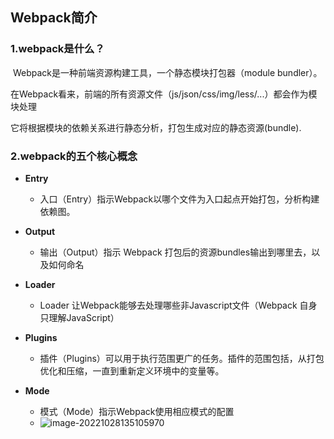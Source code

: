 ## Webpack简介

### 1.webpack是什么？

​		Webpack是一种前端资源构建工具，一个静态模块打包器（module bundler）。

​		在Webpack看来，前端的所有资源文件（js/json/css/img/less/...）都会作为模块处理

​		它将根据模块的依赖关系进行静态分析，打包生成对应的静态资源(bundle).

### 2.webpack的五个核心概念

- **Entry**
  - 入口（Entry）指示Webpack以哪个文件为入口起点开始打包，分析构建依赖图。
- **Output**
  - 输出（Output）指示  Webpack  打包后的资源bundles输出到哪里去，以及如何命名

- **Loader**
  - Loader 让Webpack能够去处理哪些非Javascript文件（Webpack 自身只理解JavaScript）
- **Plugins**
  - 插件（Plugins）可以用于执行范围更广的任务。插件的范围包括，从打包优化和压缩，一直到重新定义环境中的变量等。
- **Mode**
  - 模式（Mode）指示Webpack使用相应模式的配置
  - ![image-20221028135105970](https://aruiblogimages.oss-cn-hangzhou.aliyuncs.com/img/image-20221028135105970.png)